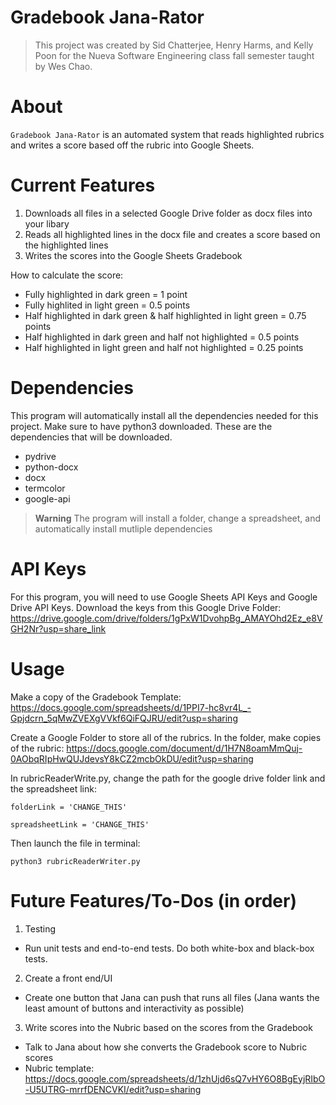 # Gradebook Jana-Rator

> This project was created by Sid Chatterjee, Henry Harms, and Kelly Poon for the Nueva Software Engineering class fall semester taught by Wes Chao.

# About

`Gradebook Jana-Rator` is an automated system that reads highlighted rubrics and writes a score based off the rubric into Google Sheets.

# Current Features

1. Downloads all files in a selected Google Drive folder as docx files into your libary
2. Reads all highlighted lines in the docx file and creates a score based on the highlighted lines
3. Writes the scores into the Google Sheets Gradebook

How to calculate the score:

- Fully highlighted in dark green = 1 point
- Fully highlited in light green = 0.5 points
- Half highlighted in dark green & half highlighted in light green = 0.75 points
- Half highlighted in dark green and half not highlighted = 0.5 points
- Half highlighted in light green and half not highlighted = 0.25 points

# Dependencies

This program will automatically install all the dependencies needed for this project. Make sure to have python3 downloaded.
These are the dependencies that will be downloaded.

- pydrive
- python-docx
- docx
- termcolor
- google-api

> **Warning**
> The program will install a folder, change a spreadsheet, and automatically install mutliple dependencies

# API Keys

For this program, you will need to use Google Sheets API Keys and Google Drive API Keys. Download the keys from this Google Drive Folder: https://drive.google.com/drive/folders/1gPxW1DvohpBg_AMAYOhd2Ez_e8VGH2Nr?usp=share_link

# Usage

Make a copy of the Gradebook Template:
https://docs.google.com/spreadsheets/d/1PPI7-hc8vr4L_-Gpjdcrn_5qMwZVEXgVVkf6QiFQJRU/edit?usp=sharing

Create a Google Folder to store all of the rubrics. In the folder, make copies of the rubric:
https://docs.google.com/document/d/1H7N8oamMmQuj-0AObqRIpHwQUJdevsY8kCZ2mcbOkDU/edit?usp=sharing

In rubricReaderWrite.py, change the path for the google drive folder link and the spreadsheet link:

```
folderLink = 'CHANGE_THIS'
```

```
spreadsheetLink = 'CHANGE_THIS'
```

Then launch the file in terminal:

```
python3 rubricReaderWriter.py
```

# Future Features/To-Dos (in order)

1. Testing

- Run unit tests and end-to-end tests. Do both white-box and black-box tests.

2. Create a front end/UI

- Create one button that Jana can push that runs all files (Jana wants the least amount of buttons and interactivity as possible)

3. Write scores into the Nubric based on the scores from the Gradebook

- Talk to Jana about how she converts the Gradebook score to Nubric scores
- Nubric template: https://docs.google.com/spreadsheets/d/1zhUjd6sQ7vHY6O8BgEyjRIbO-U5UTRG-mrrfDENCVKI/edit?usp=sharing

